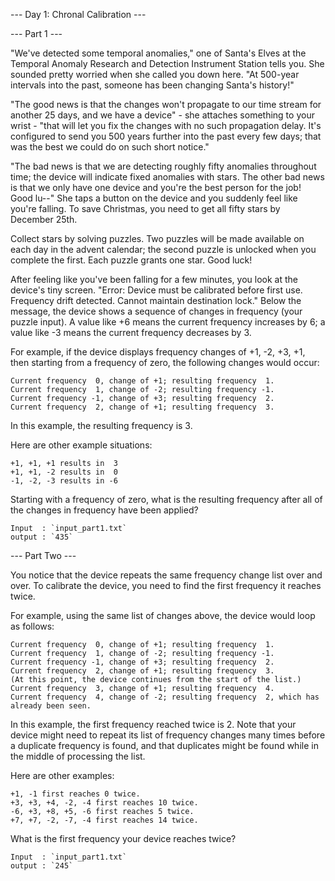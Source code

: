 --- Day 1: Chronal Calibration ---

--- Part 1 ---

"We've detected some temporal anomalies," one of Santa's Elves at the Temporal
Anomaly Research and Detection Instrument Station tells you. She sounded pretty
worried when she called you down here. "At 500-year intervals into the past,
someone has been changing Santa's history!"

"The good news is that the changes won't propagate to our time stream for
another 25 days, and we have a device" - she attaches something to your wrist -
"that will let you fix the changes with no such propagation delay. It's
configured to send you 500 years further into the past every few days;
that was the best we could do on such short notice."

"The bad news is that we are detecting roughly fifty anomalies throughout time;
the device will indicate fixed anomalies with stars. The other bad news is that
we only have one device and you're the best person for the job! Good lu--"
She taps a button on the device and you suddenly feel like you're falling.
To save Christmas, you need to get all fifty stars by December 25th.

Collect stars by solving puzzles. Two puzzles will be made available on each
day in the advent calendar; the second puzzle is unlocked when you complete the
first. Each puzzle grants one star. Good luck!

After feeling like you've been falling for a few minutes, you look at the
device's tiny screen. "Error: Device must be calibrated before first use.
Frequency drift detected. Cannot maintain destination lock." Below the message,
the device shows a sequence of changes in frequency (your puzzle input).
A value like +6 means the current frequency increases by 6; a value like -3
means the current frequency decreases by 3.

For example, if the device displays frequency changes of +1, -2, +3, +1, then
starting from a frequency of zero, the following changes would occur:

    Current frequency  0, change of +1; resulting frequency  1.
    Current frequency  1, change of -2; resulting frequency -1.
    Current frequency -1, change of +3; resulting frequency  2.
    Current frequency  2, change of +1; resulting frequency  3.

In this example, the resulting frequency is 3.

Here are other example situations:

    +1, +1, +1 results in  3
    +1, +1, -2 results in  0
    -1, -2, -3 results in -6

Starting with a frequency of zero, what is the resulting frequency after all of
the changes in frequency have been applied?

    Input  : `input_part1.txt`
    output : `435`


--- Part Two ---

You notice that the device repeats the same frequency change list over and over.
To calibrate the device, you need to find the first frequency it reaches twice.

For example, using the same list of changes above, the device would loop as
follows:

    Current frequency  0, change of +1; resulting frequency  1.
    Current frequency  1, change of -2; resulting frequency -1.
    Current frequency -1, change of +3; resulting frequency  2.
    Current frequency  2, change of +1; resulting frequency  3.
    (At this point, the device continues from the start of the list.)
    Current frequency  3, change of +1; resulting frequency  4.
    Current frequency  4, change of -2; resulting frequency  2, which has already been seen.

In this example, the first frequency reached twice is 2. Note that your device
might need to repeat its list of frequency changes many times before a duplicate
frequency is found, and that duplicates might be found while in the middle of
processing the list.

Here are other examples:

    +1, -1 first reaches 0 twice.
    +3, +3, +4, -2, -4 first reaches 10 twice.
    -6, +3, +8, +5, -6 first reaches 5 twice.
    +7, +7, -2, -7, -4 first reaches 14 twice.

What is the first frequency your device reaches twice?

    Input  : `input_part1.txt`
    output : `245`

